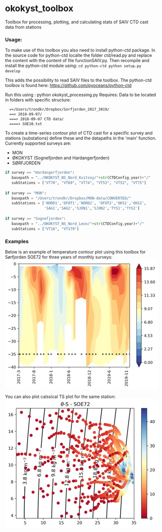 # okokyst_toolbox
Toolbox for processing, plotting, and calculating stats of SAIV CTD cast data from stations

### Usage:

 To make use of this toolbox you also need to install python-ctd package. 
 In the source code for python-ctd localte the folder ctd/read.py and replace the content with the content 
 of file functionSAIV.py. Then recompile and install the python-ctd module using:
 `cd python-ctd
 python setup.py develop
 `

 This adds the possibility to read SAIV files
 to the toolbox. The python-ctd toolbox is found here:
 https://github.com/pyoceans/python-ctd


 Run this using : python okokyst_processing.py
 Requires:
 Data to be located in folders with specific structure:
```
  =>/Users/trondkr/Dropbox/Sorfjorden_2017_2019/
  ==> 2018-09-07/
  ===> 2018-09-07 CTD data/
  ====> SOE10.txt
```

To create a time-series contour plot of CTD cast for a specific survey and stations (substations) define these and the datapaths in the 'main' function. Currently supported surveys are: 

* MON
* ØKOKYST (Sognefjorden and Hardangerfjorden)
* SØRFJORDEN

```Python
if survey == "Hardangerfjorden":
   basepath = "../OKOKYST_NS_Nord_Kvitsoy/"+str(CTDConfig.year)+"/"
   subStations = ["VT70", "VT69", "VT74", "VT53", "VT52", "VT75"]

if survey == "MON":
   basepath = "/Users/trondkr/Dropbox/MON-data/CONVERTED/"
   subStations = ['NORD1','OFOT1','NORD2', 'OFOT2','OKS1','OKS2',
                  'SAG1','SAG2','SJON1','SJON2','TYS1','TYS2']
            
if survey == "Sognefjorden":
   basepath = "../OKOKYST_NS_Nord_Leon/"+str(CTDConfig.year)+"/"
   subStations = ["VT16", "VT179"]
   ```

### Examples
Below is an example of temperature contour plot using this toolbox for Sørfjorden SOE72 for three years of monthly surveys:
![Sørfjorden SOE72](Figures/timeseries-SOE72-temp-20170331-to-20191209.png)

You can also plot calssical TS plot for the same station:
![Sørfjorden SOE72](Figures/TS_SOE72.png)

